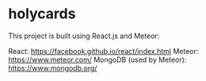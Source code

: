 # holycards

This project is built using React.js and Meteor:

React: https://facebook.github.io/react/index.html
Meteor: https://www.meteor.com/
MongoDB (used by Meteor): https://www.mongodb.org/